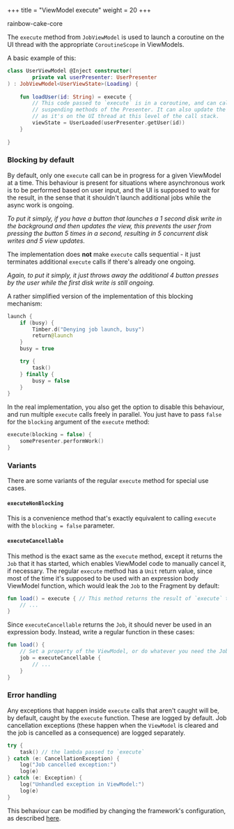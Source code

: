 +++
title = "ViewModel execute"
weight = 20
+++

<div class="small-subtitle">rainbow-cake-core</div>

The `execute` method from `JobViewModel` is used to launch a coroutine on the UI thread with the appropriate `CoroutineScope` in ViewModels.

A basic example of this:

```kotlin
class UserViewModel @Inject constructor(
        private val userPresenter: UserPresenter
) : JobViewModel<UserViewState>(Loading) {
    
    fun loadUser(id: String) = execute {
        // This code passed to `execute` is in a coroutine, and can call
        // suspending methods of the Presenter. It can also update the viewState,
        // as it's on the UI thread at this level of the call stack.
        viewState = UserLoaded(userPresenter.getUser(id))
    }
    
}
```

### Blocking by default

By default, only one `execute` call can be in progress for a given ViewModel at a time. This behaviour is present for situations where asynchronous work is to be performed based on user input, and the UI is supposed to wait for the result, in the sense that it shouldn't launch additional jobs while the async work is ongoing.

*To put it simply, if you have a button that launches a 1 second disk write in the background and then updates the view, this prevents the user from pressing the button 5 times in a second, resulting in 5 concurrent disk writes and 5 view updates.*

The implementation does **not** make `execute` calls sequential - it just terminates additional `execute` calls if there's already one ongoing. 

*Again, to put it simply, it just throws away the additional 4 button presses by the user while the first disk write is still ongoing.*

A rather simplified version of the implementation of this blocking mechanism:

```kotlin
launch {
    if (busy) {
        Timber.d("Denying job launch, busy")
        return@launch
    }
    busy = true

    try {
        task()
    } finally {
        busy = false
    }
}
```

In the real implementation, you also get the option to disable this behaviour, and run multiple `execute` calls freely in parallel. You just have to pass `false` for the `blocking` argument of the `execute` method:

```kotlin
execute(blocking = false) {
    somePresenter.performWork()
}
```

### Variants

There are some variants of the regular `execute` method for special use cases.

#### `executeNonBlocking`

This is a convenience method that's exactly equivalent to calling `execute` with the `blocking = false` parameter.

#### `executeCancellable`

This method is the exact same as the `execute` method, except it returns the `Job` that it has started, which enables ViewModel code to manually cancel it, if necessary. The regular `execute` method has a `Unit` return value, since most of the time it's supposed to be used with an expression body ViewModel function, which would leak the `Job` to the Fragment by default:

```kotlin
fun load() = execute { // This method returns the result of `execute` to the Fragment! 
    // ...
} 
```
 
Since `executeCancellable` returns the `Job`, it should never be used in an expression body. Instead, write a regular function in these cases:

```kotlin
fun load() {
    // Set a property of the ViewModel, or do whatever you need the Job for
    job = executeCancellable {
        // ...
    }
}
```

### Error handling

Any exceptions that happen inside `execute` calls that aren't caught will be, by default, caught by the `execute` function. These are logged by default. Job cancellation exceptions (these happen when the `ViewModel` is cleared and the job is cancelled as a consequence) are logged separately.

```kotlin
try {
    task() // the lambda passed to `execute`
} catch (e: CancellationException) {
    log("Job cancelled exception:")
    log(e)
} catch (e: Exception) {
    log("Unhandled exception in ViewModel:")
    log(e)
}
```

This behaviour can be modified by changing the framework's configuration, as described [here](/features/configuration/).
